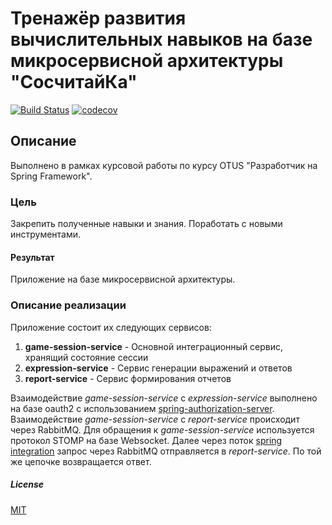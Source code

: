 # Тренажёр развития вычислительных навыков на базе микросервисной архитектуры "СосчитайКа"

[![Build Status](https://travis-ci.org/andreyzhegalov/soschitaika.svg?branch=main)](https://travis-ci.org/andreyzhegalov/soschitaika)
[![codecov](https://codecov.io/gh/andreyzhegalov/soschitaika/branch/main/graph/badge.svg?token=s9BbEd1xif)](https://codecov.io/gh/andreyzhegalov/soschitaika)

## Описание

Выполнено в рамках курсовой работы по курсу OTUS "Разработчик на Spring Framework".

### Цель

Закрепить полученные навыки и знания. Поработать с новыми инструментами.

#### Результат

Приложение на базе микросервисной архитектуры.

### Описание реализации

Приложение состоит их следующих сервисов:
1. **game-session-service** - Основной интеграционный сервис, хранящий состояние сессии
2. **expression-service** - Сервис генерации выражений и ответов
3. **report-service** - Сервис формирования отчетов

Взаимодействие *game-session-service* c *expression-service* выполнено на базе oauth2 с использованием [spring-authorization-server](https://github.com/spring-projects-experimental/spring-authorization-server).  Взаимодействие *game-session-service* c *report-service* происходит через RabbitMQ.  Для обращения к *game-session-service* используется протокол STOMP на базе Websocket.  Далее через поток [spring integration](https://spring.io/projects/spring-integration) запрос через RabbitMQ отправляется в *report-service*.  По той же цепочке возвращается ответ.


##### License

[MIT](https://github.com/andreyzhegalov/soschitaika/blob/main/LICENSE)

